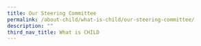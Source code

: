```yaml
---
title: Our Steering Committee
permalink: /about-child/what-is-child/our-steering-committee/
description: ""
third_nav_title: What is CHILD
---
```

